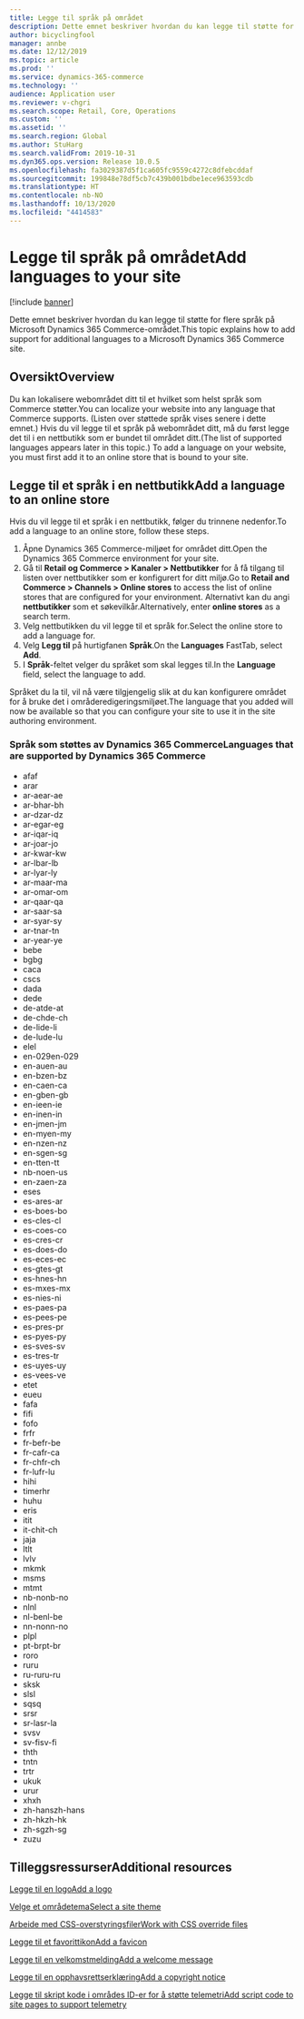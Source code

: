 ```yaml
---
title: Legge til språk på området
description: Dette emnet beskriver hvordan du kan legge til støtte for flere språk på Microsoft Dynamics 365 Commerce-området.
author: bicyclingfool
manager: annbe
ms.date: 12/12/2019
ms.topic: article
ms.prod: ''
ms.service: dynamics-365-commerce
ms.technology: ''
audience: Application user
ms.reviewer: v-chgri
ms.search.scope: Retail, Core, Operations
ms.custom: ''
ms.assetid: ''
ms.search.region: Global
ms.author: StuHarg
ms.search.validFrom: 2019-10-31
ms.dyn365.ops.version: Release 10.0.5
ms.openlocfilehash: fa3029387d5f1ca605fc9559c4272c8dfebcddaf
ms.sourcegitcommit: 199848e78df5cb7c439b001bdbe1ece963593cdb
ms.translationtype: HT
ms.contentlocale: nb-NO
ms.lasthandoff: 10/13/2020
ms.locfileid: "4414583"
---
```

# <a name="add-languages-to-your-site"></a><span data-ttu-id="0c3c0-103">Legge til språk på området</span><span class="sxs-lookup"><span data-stu-id="0c3c0-103">Add languages to your site</span></span>


[!include [banner](includes/banner.md)]

<span data-ttu-id="0c3c0-104">Dette emnet beskriver hvordan du kan legge til støtte for flere språk på Microsoft Dynamics 365 Commerce-området.</span><span class="sxs-lookup"><span data-stu-id="0c3c0-104">This topic explains how to add support for additional languages to a Microsoft Dynamics 365 Commerce site.</span></span>

## <a name="overview"></a><span data-ttu-id="0c3c0-105">Oversikt</span><span class="sxs-lookup"><span data-stu-id="0c3c0-105">Overview</span></span>

<span data-ttu-id="0c3c0-106">Du kan lokalisere webområdet ditt til et hvilket som helst språk som Commerce støtter.</span><span class="sxs-lookup"><span data-stu-id="0c3c0-106">You can localize your website into any language that Commerce supports.</span></span> <span data-ttu-id="0c3c0-107">(Listen over støttede språk vises senere i dette emnet.) Hvis du vil legge til et språk på webområdet ditt, må du først legge det til i en nettbutikk som er bundet til området ditt.</span><span class="sxs-lookup"><span data-stu-id="0c3c0-107">(The list of supported languages appears later in this topic.) To add a language on your website, you must first add it to an online store that is bound to your site.</span></span>

## <a name="add-a-language-to-an-online-store"></a><span data-ttu-id="0c3c0-108">Legge til et språk i en nettbutikk</span><span class="sxs-lookup"><span data-stu-id="0c3c0-108">Add a language to an online store</span></span>

<span data-ttu-id="0c3c0-109">Hvis du vil legge til et språk i en nettbutikk, følger du trinnene nedenfor.</span><span class="sxs-lookup"><span data-stu-id="0c3c0-109">To add a language to an online store, follow these steps.</span></span>

1. <span data-ttu-id="0c3c0-110">Åpne Dynamics 365 Commerce-miljøet for området ditt.</span><span class="sxs-lookup"><span data-stu-id="0c3c0-110">Open the Dynamics 365 Commerce environment for your site.</span></span>
1. <span data-ttu-id="0c3c0-111">Gå til **Retail og Commerce \> Kanaler \> Nettbutikker** for å få tilgang til listen over nettbutikker som er konfigurert for ditt miljø.</span><span class="sxs-lookup"><span data-stu-id="0c3c0-111">Go to **Retail and Commerce \> Channels \> Online stores** to access the list of online stores that are configured for your environment.</span></span> <span data-ttu-id="0c3c0-112">Alternativt kan du angi **nettbutikker** som et søkevilkår.</span><span class="sxs-lookup"><span data-stu-id="0c3c0-112">Alternatively, enter **online stores** as a search term.</span></span>
1. <span data-ttu-id="0c3c0-113">Velg nettbutikken du vil legge til et språk for.</span><span class="sxs-lookup"><span data-stu-id="0c3c0-113">Select the online store to add a language for.</span></span>
1. <span data-ttu-id="0c3c0-114">Velg **Legg til** på hurtigfanen **Språk**.</span><span class="sxs-lookup"><span data-stu-id="0c3c0-114">On the **Languages** FastTab, select **Add**.</span></span>
1. <span data-ttu-id="0c3c0-115">I **Språk**-feltet velger du språket som skal legges til.</span><span class="sxs-lookup"><span data-stu-id="0c3c0-115">In the **Language** field, select the language to add.</span></span>

<span data-ttu-id="0c3c0-116">Språket du la til, vil nå være tilgjengelig slik at du kan konfigurere området for å bruke det i områderedigeringsmiljøet.</span><span class="sxs-lookup"><span data-stu-id="0c3c0-116">The language that you added will now be available so that you can configure your site to use it in the site authoring environment.</span></span>

### <a name="languages-that-are-supported-by-dynamics-365-commerce"></a><span data-ttu-id="0c3c0-117">Språk som støttes av Dynamics 365 Commerce</span><span class="sxs-lookup"><span data-stu-id="0c3c0-117">Languages that are supported by Dynamics 365 Commerce</span></span>

- <span data-ttu-id="0c3c0-118">af</span><span class="sxs-lookup"><span data-stu-id="0c3c0-118">af</span></span>
- <span data-ttu-id="0c3c0-119">ar</span><span class="sxs-lookup"><span data-stu-id="0c3c0-119">ar</span></span>
- <span data-ttu-id="0c3c0-120">ar-ae</span><span class="sxs-lookup"><span data-stu-id="0c3c0-120">ar-ae</span></span>
- <span data-ttu-id="0c3c0-121">ar-bh</span><span class="sxs-lookup"><span data-stu-id="0c3c0-121">ar-bh</span></span>
- <span data-ttu-id="0c3c0-122">ar-dz</span><span class="sxs-lookup"><span data-stu-id="0c3c0-122">ar-dz</span></span>
- <span data-ttu-id="0c3c0-123">ar-eg</span><span class="sxs-lookup"><span data-stu-id="0c3c0-123">ar-eg</span></span>
- <span data-ttu-id="0c3c0-124">ar-iq</span><span class="sxs-lookup"><span data-stu-id="0c3c0-124">ar-iq</span></span>
- <span data-ttu-id="0c3c0-125">ar-jo</span><span class="sxs-lookup"><span data-stu-id="0c3c0-125">ar-jo</span></span>
- <span data-ttu-id="0c3c0-126">ar-kw</span><span class="sxs-lookup"><span data-stu-id="0c3c0-126">ar-kw</span></span>
- <span data-ttu-id="0c3c0-127">ar-lb</span><span class="sxs-lookup"><span data-stu-id="0c3c0-127">ar-lb</span></span>
- <span data-ttu-id="0c3c0-128">ar-ly</span><span class="sxs-lookup"><span data-stu-id="0c3c0-128">ar-ly</span></span>
- <span data-ttu-id="0c3c0-129">ar-ma</span><span class="sxs-lookup"><span data-stu-id="0c3c0-129">ar-ma</span></span>
- <span data-ttu-id="0c3c0-130">ar-om</span><span class="sxs-lookup"><span data-stu-id="0c3c0-130">ar-om</span></span>
- <span data-ttu-id="0c3c0-131">ar-qa</span><span class="sxs-lookup"><span data-stu-id="0c3c0-131">ar-qa</span></span>
- <span data-ttu-id="0c3c0-132">ar-sa</span><span class="sxs-lookup"><span data-stu-id="0c3c0-132">ar-sa</span></span>
- <span data-ttu-id="0c3c0-133">ar-sy</span><span class="sxs-lookup"><span data-stu-id="0c3c0-133">ar-sy</span></span>
- <span data-ttu-id="0c3c0-134">ar-tn</span><span class="sxs-lookup"><span data-stu-id="0c3c0-134">ar-tn</span></span>
- <span data-ttu-id="0c3c0-135">ar-ye</span><span class="sxs-lookup"><span data-stu-id="0c3c0-135">ar-ye</span></span>
- <span data-ttu-id="0c3c0-136">be</span><span class="sxs-lookup"><span data-stu-id="0c3c0-136">be</span></span>
- <span data-ttu-id="0c3c0-137">bg</span><span class="sxs-lookup"><span data-stu-id="0c3c0-137">bg</span></span>
- <span data-ttu-id="0c3c0-138">ca</span><span class="sxs-lookup"><span data-stu-id="0c3c0-138">ca</span></span>
- <span data-ttu-id="0c3c0-139">cs</span><span class="sxs-lookup"><span data-stu-id="0c3c0-139">cs</span></span>
- <span data-ttu-id="0c3c0-140">da</span><span class="sxs-lookup"><span data-stu-id="0c3c0-140">da</span></span>
- <span data-ttu-id="0c3c0-141">de</span><span class="sxs-lookup"><span data-stu-id="0c3c0-141">de</span></span>
- <span data-ttu-id="0c3c0-142">de-at</span><span class="sxs-lookup"><span data-stu-id="0c3c0-142">de-at</span></span>
- <span data-ttu-id="0c3c0-143">de-ch</span><span class="sxs-lookup"><span data-stu-id="0c3c0-143">de-ch</span></span>
- <span data-ttu-id="0c3c0-144">de-li</span><span class="sxs-lookup"><span data-stu-id="0c3c0-144">de-li</span></span>
- <span data-ttu-id="0c3c0-145">de-lu</span><span class="sxs-lookup"><span data-stu-id="0c3c0-145">de-lu</span></span>
- <span data-ttu-id="0c3c0-146">el</span><span class="sxs-lookup"><span data-stu-id="0c3c0-146">el</span></span>
- <span data-ttu-id="0c3c0-147">en-029</span><span class="sxs-lookup"><span data-stu-id="0c3c0-147">en-029</span></span>
- <span data-ttu-id="0c3c0-148">en-au</span><span class="sxs-lookup"><span data-stu-id="0c3c0-148">en-au</span></span>
- <span data-ttu-id="0c3c0-149">en-bz</span><span class="sxs-lookup"><span data-stu-id="0c3c0-149">en-bz</span></span>
- <span data-ttu-id="0c3c0-150">en-ca</span><span class="sxs-lookup"><span data-stu-id="0c3c0-150">en-ca</span></span>
- <span data-ttu-id="0c3c0-151">en-gb</span><span class="sxs-lookup"><span data-stu-id="0c3c0-151">en-gb</span></span>
- <span data-ttu-id="0c3c0-152">en-ie</span><span class="sxs-lookup"><span data-stu-id="0c3c0-152">en-ie</span></span>
- <span data-ttu-id="0c3c0-153">en-in</span><span class="sxs-lookup"><span data-stu-id="0c3c0-153">en-in</span></span>
- <span data-ttu-id="0c3c0-154">en-jm</span><span class="sxs-lookup"><span data-stu-id="0c3c0-154">en-jm</span></span>
- <span data-ttu-id="0c3c0-155">en-my</span><span class="sxs-lookup"><span data-stu-id="0c3c0-155">en-my</span></span>
- <span data-ttu-id="0c3c0-156">en-nz</span><span class="sxs-lookup"><span data-stu-id="0c3c0-156">en-nz</span></span>
- <span data-ttu-id="0c3c0-157">en-sg</span><span class="sxs-lookup"><span data-stu-id="0c3c0-157">en-sg</span></span>
- <span data-ttu-id="0c3c0-158">en-tt</span><span class="sxs-lookup"><span data-stu-id="0c3c0-158">en-tt</span></span>
- <span data-ttu-id="0c3c0-159">nb-no</span><span class="sxs-lookup"><span data-stu-id="0c3c0-159">en-us</span></span>
- <span data-ttu-id="0c3c0-160">en-za</span><span class="sxs-lookup"><span data-stu-id="0c3c0-160">en-za</span></span>
- <span data-ttu-id="0c3c0-161">es</span><span class="sxs-lookup"><span data-stu-id="0c3c0-161">es</span></span>
- <span data-ttu-id="0c3c0-162">es-ar</span><span class="sxs-lookup"><span data-stu-id="0c3c0-162">es-ar</span></span>
- <span data-ttu-id="0c3c0-163">es-bo</span><span class="sxs-lookup"><span data-stu-id="0c3c0-163">es-bo</span></span>
- <span data-ttu-id="0c3c0-164">es-cl</span><span class="sxs-lookup"><span data-stu-id="0c3c0-164">es-cl</span></span>
- <span data-ttu-id="0c3c0-165">es-co</span><span class="sxs-lookup"><span data-stu-id="0c3c0-165">es-co</span></span>
- <span data-ttu-id="0c3c0-166">es-cr</span><span class="sxs-lookup"><span data-stu-id="0c3c0-166">es-cr</span></span>
- <span data-ttu-id="0c3c0-167">es-do</span><span class="sxs-lookup"><span data-stu-id="0c3c0-167">es-do</span></span>
- <span data-ttu-id="0c3c0-168">es-ec</span><span class="sxs-lookup"><span data-stu-id="0c3c0-168">es-ec</span></span>
- <span data-ttu-id="0c3c0-169">es-gt</span><span class="sxs-lookup"><span data-stu-id="0c3c0-169">es-gt</span></span>
- <span data-ttu-id="0c3c0-170">es-hn</span><span class="sxs-lookup"><span data-stu-id="0c3c0-170">es-hn</span></span>
- <span data-ttu-id="0c3c0-171">es-mx</span><span class="sxs-lookup"><span data-stu-id="0c3c0-171">es-mx</span></span>
- <span data-ttu-id="0c3c0-172">es-ni</span><span class="sxs-lookup"><span data-stu-id="0c3c0-172">es-ni</span></span>
- <span data-ttu-id="0c3c0-173">es-pa</span><span class="sxs-lookup"><span data-stu-id="0c3c0-173">es-pa</span></span>
- <span data-ttu-id="0c3c0-174">es-pe</span><span class="sxs-lookup"><span data-stu-id="0c3c0-174">es-pe</span></span>
- <span data-ttu-id="0c3c0-175">es-pr</span><span class="sxs-lookup"><span data-stu-id="0c3c0-175">es-pr</span></span>
- <span data-ttu-id="0c3c0-176">es-py</span><span class="sxs-lookup"><span data-stu-id="0c3c0-176">es-py</span></span>
- <span data-ttu-id="0c3c0-177">es-sv</span><span class="sxs-lookup"><span data-stu-id="0c3c0-177">es-sv</span></span>
- <span data-ttu-id="0c3c0-178">es-tr</span><span class="sxs-lookup"><span data-stu-id="0c3c0-178">es-tr</span></span>
- <span data-ttu-id="0c3c0-179">es-uy</span><span class="sxs-lookup"><span data-stu-id="0c3c0-179">es-uy</span></span>
- <span data-ttu-id="0c3c0-180">es-ve</span><span class="sxs-lookup"><span data-stu-id="0c3c0-180">es-ve</span></span>
- <span data-ttu-id="0c3c0-181">et</span><span class="sxs-lookup"><span data-stu-id="0c3c0-181">et</span></span>
- <span data-ttu-id="0c3c0-182">eu</span><span class="sxs-lookup"><span data-stu-id="0c3c0-182">eu</span></span>
- <span data-ttu-id="0c3c0-183">fa</span><span class="sxs-lookup"><span data-stu-id="0c3c0-183">fa</span></span>
- <span data-ttu-id="0c3c0-184">fi</span><span class="sxs-lookup"><span data-stu-id="0c3c0-184">fi</span></span>
- <span data-ttu-id="0c3c0-185">fo</span><span class="sxs-lookup"><span data-stu-id="0c3c0-185">fo</span></span>
- <span data-ttu-id="0c3c0-186">fr</span><span class="sxs-lookup"><span data-stu-id="0c3c0-186">fr</span></span>
- <span data-ttu-id="0c3c0-187">fr-be</span><span class="sxs-lookup"><span data-stu-id="0c3c0-187">fr-be</span></span>
- <span data-ttu-id="0c3c0-188">fr-ca</span><span class="sxs-lookup"><span data-stu-id="0c3c0-188">fr-ca</span></span>
- <span data-ttu-id="0c3c0-189">fr-ch</span><span class="sxs-lookup"><span data-stu-id="0c3c0-189">fr-ch</span></span>
- <span data-ttu-id="0c3c0-190">fr-lu</span><span class="sxs-lookup"><span data-stu-id="0c3c0-190">fr-lu</span></span>
- <span data-ttu-id="0c3c0-191">hi</span><span class="sxs-lookup"><span data-stu-id="0c3c0-191">hi</span></span>
- <span data-ttu-id="0c3c0-192">timer</span><span class="sxs-lookup"><span data-stu-id="0c3c0-192">hr</span></span>
- <span data-ttu-id="0c3c0-193">hu</span><span class="sxs-lookup"><span data-stu-id="0c3c0-193">hu</span></span>
- <span data-ttu-id="0c3c0-194">er</span><span class="sxs-lookup"><span data-stu-id="0c3c0-194">is</span></span>
- <span data-ttu-id="0c3c0-195">it</span><span class="sxs-lookup"><span data-stu-id="0c3c0-195">it</span></span>
- <span data-ttu-id="0c3c0-196">it-ch</span><span class="sxs-lookup"><span data-stu-id="0c3c0-196">it-ch</span></span>
- <span data-ttu-id="0c3c0-197">ja</span><span class="sxs-lookup"><span data-stu-id="0c3c0-197">ja</span></span>
- <span data-ttu-id="0c3c0-198">lt</span><span class="sxs-lookup"><span data-stu-id="0c3c0-198">lt</span></span>
- <span data-ttu-id="0c3c0-199">lv</span><span class="sxs-lookup"><span data-stu-id="0c3c0-199">lv</span></span>
- <span data-ttu-id="0c3c0-200">mk</span><span class="sxs-lookup"><span data-stu-id="0c3c0-200">mk</span></span>
- <span data-ttu-id="0c3c0-201">ms</span><span class="sxs-lookup"><span data-stu-id="0c3c0-201">ms</span></span>
- <span data-ttu-id="0c3c0-202">mt</span><span class="sxs-lookup"><span data-stu-id="0c3c0-202">mt</span></span>
- <span data-ttu-id="0c3c0-203">nb-no</span><span class="sxs-lookup"><span data-stu-id="0c3c0-203">nb-no</span></span>
- <span data-ttu-id="0c3c0-204">nl</span><span class="sxs-lookup"><span data-stu-id="0c3c0-204">nl</span></span>
- <span data-ttu-id="0c3c0-205">nl-be</span><span class="sxs-lookup"><span data-stu-id="0c3c0-205">nl-be</span></span>
- <span data-ttu-id="0c3c0-206">nn-no</span><span class="sxs-lookup"><span data-stu-id="0c3c0-206">nn-no</span></span>
- <span data-ttu-id="0c3c0-207">pl</span><span class="sxs-lookup"><span data-stu-id="0c3c0-207">pl</span></span>
- <span data-ttu-id="0c3c0-208">pt-br</span><span class="sxs-lookup"><span data-stu-id="0c3c0-208">pt-br</span></span>
- <span data-ttu-id="0c3c0-209">ro</span><span class="sxs-lookup"><span data-stu-id="0c3c0-209">ro</span></span>
- <span data-ttu-id="0c3c0-210">ru</span><span class="sxs-lookup"><span data-stu-id="0c3c0-210">ru</span></span>
- <span data-ttu-id="0c3c0-211">ru-ru</span><span class="sxs-lookup"><span data-stu-id="0c3c0-211">ru-ru</span></span>
- <span data-ttu-id="0c3c0-212">sk</span><span class="sxs-lookup"><span data-stu-id="0c3c0-212">sk</span></span>
- <span data-ttu-id="0c3c0-213">sl</span><span class="sxs-lookup"><span data-stu-id="0c3c0-213">sl</span></span>
- <span data-ttu-id="0c3c0-214">sq</span><span class="sxs-lookup"><span data-stu-id="0c3c0-214">sq</span></span>
- <span data-ttu-id="0c3c0-215">sr</span><span class="sxs-lookup"><span data-stu-id="0c3c0-215">sr</span></span>
- <span data-ttu-id="0c3c0-216">sr-la</span><span class="sxs-lookup"><span data-stu-id="0c3c0-216">sr-la</span></span>
- <span data-ttu-id="0c3c0-217">sv</span><span class="sxs-lookup"><span data-stu-id="0c3c0-217">sv</span></span>
- <span data-ttu-id="0c3c0-218">sv-fi</span><span class="sxs-lookup"><span data-stu-id="0c3c0-218">sv-fi</span></span>
- <span data-ttu-id="0c3c0-219">th</span><span class="sxs-lookup"><span data-stu-id="0c3c0-219">th</span></span>
- <span data-ttu-id="0c3c0-220">tn</span><span class="sxs-lookup"><span data-stu-id="0c3c0-220">tn</span></span>
- <span data-ttu-id="0c3c0-221">tr</span><span class="sxs-lookup"><span data-stu-id="0c3c0-221">tr</span></span>
- <span data-ttu-id="0c3c0-222">uk</span><span class="sxs-lookup"><span data-stu-id="0c3c0-222">uk</span></span>
- <span data-ttu-id="0c3c0-223">ur</span><span class="sxs-lookup"><span data-stu-id="0c3c0-223">ur</span></span>
- <span data-ttu-id="0c3c0-224">xh</span><span class="sxs-lookup"><span data-stu-id="0c3c0-224">xh</span></span>
- <span data-ttu-id="0c3c0-225">zh-hans</span><span class="sxs-lookup"><span data-stu-id="0c3c0-225">zh-hans</span></span>
- <span data-ttu-id="0c3c0-226">zh-hk</span><span class="sxs-lookup"><span data-stu-id="0c3c0-226">zh-hk</span></span>
- <span data-ttu-id="0c3c0-227">zh-sg</span><span class="sxs-lookup"><span data-stu-id="0c3c0-227">zh-sg</span></span>
- <span data-ttu-id="0c3c0-228">zu</span><span class="sxs-lookup"><span data-stu-id="0c3c0-228">zu</span></span>

## <a name="additional-resources"></a><span data-ttu-id="0c3c0-229">Tilleggsressurser</span><span class="sxs-lookup"><span data-stu-id="0c3c0-229">Additional resources</span></span>

[<span data-ttu-id="0c3c0-230">Legge til en logo</span><span class="sxs-lookup"><span data-stu-id="0c3c0-230">Add a logo</span></span>](add-logo.md)

[<span data-ttu-id="0c3c0-231">Velge et områdetema</span><span class="sxs-lookup"><span data-stu-id="0c3c0-231">Select a site theme</span></span>](select-site-theme.md)

[<span data-ttu-id="0c3c0-232">Arbeide med CSS-overstyringsfiler</span><span class="sxs-lookup"><span data-stu-id="0c3c0-232">Work with CSS override files</span></span>](css-override-files.md)

[<span data-ttu-id="0c3c0-233">Legge til et favorittikon</span><span class="sxs-lookup"><span data-stu-id="0c3c0-233">Add a favicon</span></span>](add-favicon.md)

[<span data-ttu-id="0c3c0-234">Legge til en velkomstmelding</span><span class="sxs-lookup"><span data-stu-id="0c3c0-234">Add a welcome message</span></span>](add-welcome-message.md)

[<span data-ttu-id="0c3c0-235">Legge til en opphavsrettserklæring</span><span class="sxs-lookup"><span data-stu-id="0c3c0-235">Add a copyright notice</span></span>](add-copyright-notice.md)

[<span data-ttu-id="0c3c0-236">Legge til skript kode i områdes ID-er for å støtte telemetri</span><span class="sxs-lookup"><span data-stu-id="0c3c0-236">Add script code to site pages to support telemetry</span></span>](add-telemetry.md)
